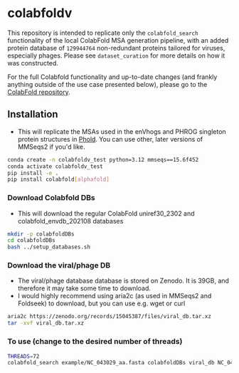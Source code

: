 # colabfoldv

This repository is intended to replicate only the `colabfold_search` functionality of the local ColabFold MSA generation pipeline, with an added protein database of `129944764` non-redundant proteins tailored for viruses, especially phages. Please see `dataset_curation` for more details on how it was constructed.

For the full Colabfold functionality and up-to-date changes (and frankly anything outside of the use case presented below), please go to the [ColabFold repository](https://github.com/sokrypton/ColabFold).

## Installation

* This will replicate the MSAs used in the enVhogs and PHROG singleton protein structures in [Phold](https://github.com/gbouras13/phold). You can use other, later versions of MMSeqs2 if you'd like.

```bash
conda create -n colabfoldv_test python=3.12 mmseqs==15.6f452
conda activate colabfoldv_test
pip install -e .
pip install colabfold[alphafold]
```

### Download Colabfold DBs

* This will download the regular ColabFold uniref30_2302 and colabfold_envdb_202108 databases

```bash
mkdir -p colabfoldDBs
cd colabfoldDBs
bash ../setup_databases.sh
```

### Download the viral/phage DB

* The viral/phage database database is stored on Zenodo. It is 39GB, and therefore it may take some time to download.
* I would highly recommend using aria2c (as used in MMSeqs2 and Foldseek) to download, but you can use e.g. wget or curl

```bash
aria2c https://zenodo.org/records/15045387/files/viral_db.tar.xz
tar -xvf viral_db.tar.xz
```

### To use (change to the desired number of threads)

```bash
THREADS=72
colabfold_search example/NC_043029_aa.fasta colabfoldDBs viral_db NC_043029_aa_msas --threads $THREADS
```

